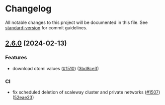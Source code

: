# Changelog

All notable changes to this project will be documented in this file. See [standard-version](https://github.com/conventional-changelog/standard-version) for commit guidelines.

## [2.6.0](https://github.com/redkubes/otomi-core/compare/v2.5.0...v2.6.0) (2024-02-13)


### Features

* download otomi values ([#1510](https://github.com/redkubes/otomi-core/issues/1510)) ([3bd8ce3](https://github.com/redkubes/otomi-core/commit/3bd8ce3f363808fbfb677300a00d541b200b1c38))


### CI

* fix scheduled deletion of scaleway cluster and private networks ([#1507](https://github.com/redkubes/otomi-core/issues/1507)) ([52eae23](https://github.com/redkubes/otomi-core/commit/52eae23e76198b5aa9dc57a65b4e5456bdf37a30))
